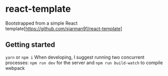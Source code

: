# react-template

Bootstrapped from a simple React template[https://github.com/sjarman91/react-template]

## Getting started
`yarn` or `npm i`
When developing, I suggest running two concurrent processes:
`npm run dev` for the server and
`npm run build-watch` to compile webpack
